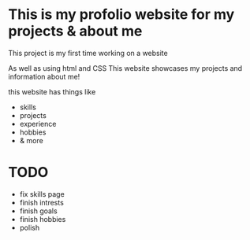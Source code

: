 # This is my profolio website for my projects & about me
This project is my first time working on a website 

As well as using html and CSS This website showcases my projects and information about me!

this website has things like
- skills
- projects
- experience
- hobbies
- & more

# TODO
- fix skills page
- finish intrests
- finish goals
- finish hobbies
- polish
